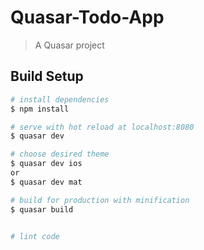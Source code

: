 # Quasar-Todo-App


> A Quasar project

## Build Setup

``` bash
# install dependencies
$ npm install

# serve with hot reload at localhost:8080
$ quasar dev

# choose desired theme
$ quasar dev ios
or
$ quasar dev mat

# build for production with minification
$ quasar build


# lint code

